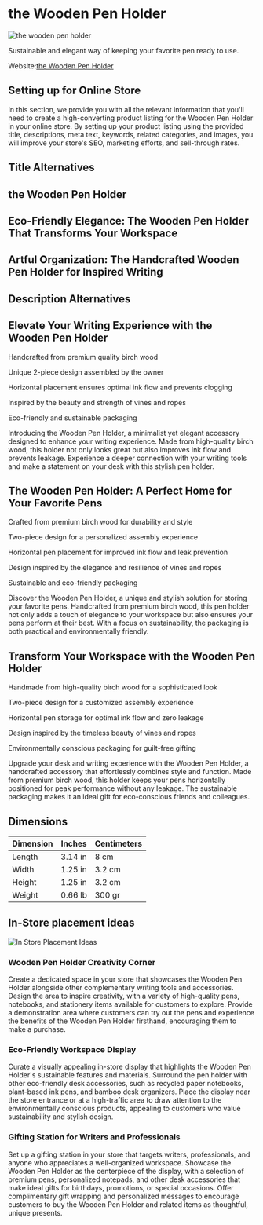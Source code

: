 # the Wooden Pen Holder

![the wooden pen holder](https://uploads-ssl.webflow.com/577fb500e970a606264913c7/60feb341083865d06bec002f_PaperHolder-3-p-800.jpeg)


Sustainable and elegant way of keeping your favorite pen ready to use.

Website:[the Wooden Pen Holder](https://www.bitti-gitti.com/wholesale/wooden-pen-holder)

## Setting up for Online Store

In this section, we provide you with all the relevant information that you'll need to create a high-converting product listing for the Wooden Pen Holder in your online store. By setting up your product listing using the provided title, descriptions, meta text, keywords, related categories, and images, you will improve your store's SEO, marketing efforts, and sell-through rates.

## Title Alternatives

<CopyInfoBox>
<h2>the Wooden Pen Holder</h2>
</CopyInfoBox>
<CopyInfoBox>
<h2>Eco-Friendly Elegance: The Wooden Pen Holder That Transforms Your Workspace</h2>
</CopyInfoBox>
<CopyInfoBox>
<h2>Artful Organization: The Handcrafted Wooden Pen Holder for Inspired Writing</h2></CopyInfoBox>

## Description Alternatives

<CopyInfoBox><h2>Elevate Your Writing Experience with the Wooden Pen Holder</h2>
    <p>Handcrafted from premium quality birch wood</p>
    <p>Unique 2-piece design assembled by the owner</p>
    <p>Horizontal placement ensures optimal ink flow and prevents clogging</p>
    <p>Inspired by the beauty and strength of vines and ropes</p>
    <p>Eco-friendly and sustainable packaging</p>
    <p>Introducing the Wooden Pen Holder, a minimalist yet elegant accessory designed to enhance your writing experience. Made from high-quality birch wood, this holder not only looks great but also improves ink flow and prevents leakage. Experience a deeper connection with your writing tools and make a statement on your desk with this stylish pen holder.</p></CopyInfoBox>

<CopyInfoBox><h2>The Wooden Pen Holder: A Perfect Home for Your Favorite Pens</h2>
    <p>Crafted from premium birch wood for durability and style</p>
    <p>Two-piece design for a personalized assembly experience</p>
    <p>Horizontal pen placement for improved ink flow and leak prevention</p>
    <p>Design inspired by the elegance and resilience of vines and ropes</p>
    <p>Sustainable and eco-friendly packaging</p>
    <p>Discover the Wooden Pen Holder, a unique and stylish solution for storing your favorite pens. Handcrafted from premium birch wood, this pen holder not only adds a touch of elegance to your workspace but also ensures your pens perform at their best. With a focus on sustainability, the packaging is both practical and environmentally friendly.</p>
</CopyInfoBox>

<CopyInfoBox><h2>Transform Your Workspace with the Wooden Pen Holder</h2>
    <p>Handmade from high-quality birch wood for a sophisticated look</p>
    <p>Two-piece design for a customized assembly experience</p>
    <p>Horizontal pen storage for optimal ink flow and zero leakage</p>
    <p>Design inspired by the timeless beauty of vines and ropes</p>
    <p>Environmentally conscious packaging for guilt-free gifting</p>
    <p>Upgrade your desk and writing experience with the Wooden Pen Holder, a handcrafted accessory that effortlessly combines style and function. Made from premium birch wood, this holder keeps your pens horizontally positioned for peak performance without any leakage. The sustainable packaging makes it an ideal gift for eco-conscious friends and colleagues.</p>
  </CopyInfoBox>

  ## Dimensions

  | Dimension | Inches | Centimeters |
|-----------|--------|-------------|
| Length    | 3.14 in| 8 cm        |
| Width     | 1.25 in| 3.2 cm      |
| Height    | 1.25 in| 3.2 cm      |
| Weight    | 0.66 lb| 300 gr      |

## In-Store placement ideas

![In Store Placement Ideas](/instore.jpg)
### Wooden Pen Holder Creativity Corner

Create a dedicated space in your store that showcases the Wooden Pen Holder alongside other complementary writing tools and accessories. Design the area to inspire creativity, with a variety of high-quality pens, notebooks, and stationery items available for customers to explore. Provide a demonstration area where customers can try out the pens and experience the benefits of the Wooden Pen Holder firsthand, encouraging them to make a purchase.

### Eco-Friendly Workspace Display

Curate a visually appealing in-store display that highlights the Wooden Pen Holder's sustainable features and materials. Surround the pen holder with other eco-friendly desk accessories, such as recycled paper notebooks, plant-based ink pens, and bamboo desk organizers. Place the display near the store entrance or at a high-traffic area to draw attention to the environmentally conscious products, appealing to customers who value sustainability and stylish design.

### Gifting Station for Writers and Professionals

Set up a gifting station in your store that targets writers, professionals, and anyone who appreciates a well-organized workspace. Showcase the Wooden Pen Holder as the centerpiece of the display, with a selection of premium pens, personalized notepads, and other desk accessories that make ideal gifts for birthdays, promotions, or special occasions. Offer complimentary gift wrapping and personalized messages to encourage customers to buy the Wooden Pen Holder and related items as thoughtful, unique presents.